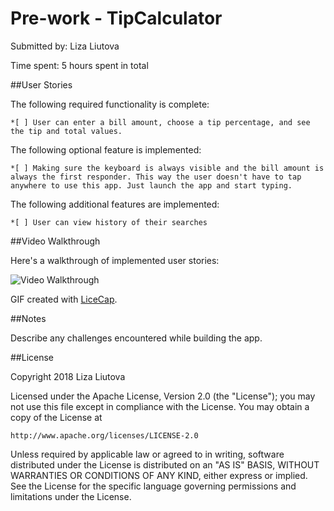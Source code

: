 # Pre-work - TipCalculator

Submitted by: Liza Liutova

Time spent: 5 hours spent in total

##User Stories

The following required functionality is complete:

    *[ ] User can enter a bill amount, choose a tip percentage, and see the tip and total values.
    
The following optional feature is implemented:

    *[ ] Making sure the keyboard is always visible and the bill amount is always the first responder. This way the user doesn't have to tap anywhere to use this app. Just launch the app and start typing.

The following additional features are implemented:

    *[ ] User can view history of their searches

##Video Walkthrough

Here's a walkthrough of implemented user stories:

<img src='blob:https://imgur.com/06a936e2-fdd3-445c-99a6-ff7f96c0e444' title='Video Walkthrough' width='' alt='Video Walkthrough' />

GIF created with [LiceCap](http://www.cockos.com/licecap/).

##Notes

Describe any challenges encountered while building the app.

##License

Copyright 2018 Liza Liutova

Licensed under the Apache License, Version 2.0 (the "License");
you may not use this file except in compliance with the License.
You may obtain a copy of the License at

    http://www.apache.org/licenses/LICENSE-2.0

Unless required by applicable law or agreed to in writing, software
distributed under the License is distributed on an "AS IS" BASIS,
WITHOUT WARRANTIES OR CONDITIONS OF ANY KIND, either express or implied.
See the License for the specific language governing permissions and
limitations under the License.
